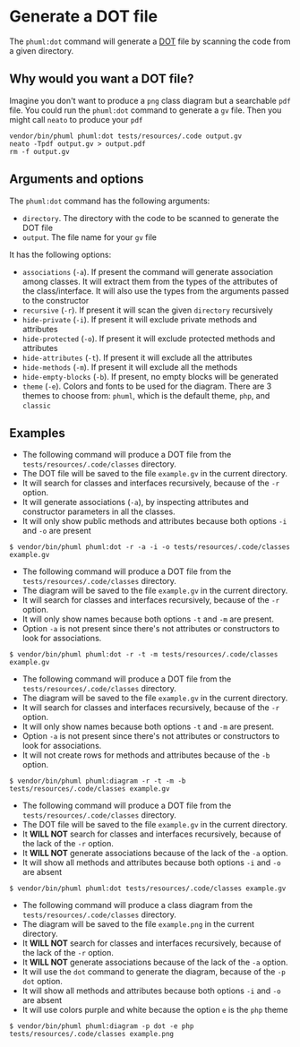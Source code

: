 # Generate a DOT file

The `phuml:dot` command will generate a [DOT][dot] file by scanning the code from a given directory.

## Why would you want a DOT file?

Imagine you don't want to produce a `png` class diagram but a searchable `pdf` file.
You could run the `phuml:dot` command to generate a `gv` file.
Then you might call `neato` to produce your `pdf`

```
vendor/bin/phuml phuml:dot tests/resources/.code output.gv
neato -Tpdf output.gv > output.pdf
rm -f output.gv
```

## Arguments and options

The `phuml:dot` command has the following arguments:

* `directory`. The directory with the code to be scanned to generate the DOT file
* `output`. The file name for your `gv` file

It has the following options:

* `associations` (`-a`). If present the command will generate association among classes.
  It will extract them from the types of the attributes of the class/interface.
  It will also use the types from the arguments passed to the constructor
* `recursive` (`-r`). If present it will scan the given `directory` recursively
* `hide-private` (`-i`). If present it will exclude private methods and attributes
* `hide-protected` (`-o`). If present it will exclude protected methods and attributes
* `hide-attributes` (`-t`). If present it will exclude all the attributes
* `hide-methods` (`-m`). If present it will exclude all the methods
* `hide-empty-blocks` (`-b`). If present, no empty blocks will be generated
* `theme` (`-e`). Colors and fonts to be used for the diagram.
  There are 3 themes to choose from: `phuml`, which is the default theme, `php`, and `classic`

## Examples

* The following command will produce a DOT file from the `tests/resources/.code/classes` directory.
* The DOT file will be saved to the file `example.gv` in the current directory.
* It will search for classes and interfaces recursively, because of the `-r` option.
* It will generate associations (`-a`), by inspecting attributes and constructor parameters in all the classes.
* It will only show public methods and attributes because both options `-i` and `-o` are present

```
$ vendor/bin/phuml phuml:dot -r -a -i -o tests/resources/.code/classes example.gv
```

* The following command will produce a DOT file from the `tests/resources/.code/classes` directory.
* The diagram will be saved to the file `example.gv` in the current directory.
* It will search for classes and interfaces recursively, because of the `-r` option.
* It will only show names because both options `-t` and `-m` are present.
* Option `-a` is not present since there's not attributes or constructors to look for associations.

```
$ vendor/bin/phuml phuml:dot -r -t -m tests/resources/.code/classes example.gv
```

* The following command will produce a DOT file from the `tests/resources/.code/classes` directory.
* The diagram will be saved to the file `example.gv` in the current directory.
* It will search for classes and interfaces recursively, because of the `-r` option.
* It will only show names because both options `-t` and `-m` are present.
* Option `-a` is not present since there's not attributes or constructors to look for associations.
* It will not create rows for methods and attributes because of the `-b` option.

```
$ vendor/bin/phuml phuml:diagram -r -t -m -b tests/resources/.code/classes example.gv
```

* The following command will produce a DOT file from the `tests/resources/.code/classes` directory.
* The DOT file will be saved to the file `example.gv` in the current directory.
* It **WILL NOT** search for classes and interfaces recursively, because of the lack of the `-r` option.
* It **WILL NOT** generate associations because of the lack of the `-a` option.
* It will show all methods and attributes because both options `-i` and `-o` are absent

```
$ vendor/bin/phuml phuml:dot tests/resources/.code/classes example.gv
```

* The following command will produce a class diagram from the `tests/resources/.code/classes` directory.
* The diagram will be saved to the file `example.png` in the current directory.
* It **WILL NOT** search for classes and interfaces recursively, because of the lack of the `-r` option.
* It **WILL NOT** generate associations because of the lack of the `-a` option.
* It will use the `dot` command to generate the diagram, because of the `-p dot` option.
* It will show all methods and attributes because both options `-i` and `-o` are absent
* It will use colors purple and white because the option `e` is the `php` theme

```
$ vendor/bin/phuml phuml:diagram -p dot -e php tests/resources/.code/classes example.png
```

[dot]: https://en.wikipedia.org/wiki/DOT_(graph_description_language)
